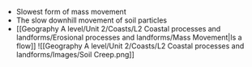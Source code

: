 - Slowest form of mass movement
- The slow downhill movement of soil particles
- [[Geography A level/Unit 2/Coasts/L2 Coastal processes and landforms/Erosional processes and landforms/Mass Movement|Is a flow]]
 ![[Geography A level/Unit 2/Coasts/L2 Coastal processes and landforms/Images/Soil Creep.png]]